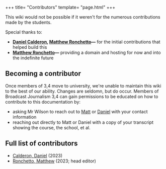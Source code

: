 +++
title= "Contributors"
template= "page.html"
+++

This wiki would not be possible if it weren't for the numerous contributions made by the students.

Special thanks to:
  - **[Daniel Calderon](https://daan.ws), [Matthew Ronchetto](https://maatt.fr)&mdash;** for the initial contributions that helped build this 
  - **[Matthew Ronchetto](https://maatt.fr)&mdash;** providing a domain and hosting for now and into the indefinite future

## Becoming a contributor
Once members of 3,4 move to university, we're unable to maintain this wiki to the best of our ability. Changes are seldomn, but do occur. Members of Broadcast Journalism 3,4 can gain permissions to be educated on how to contribute to this documentation by:
  - asking Mr Wilson to reach out to [Matt](https://maatt.fr) or [Daniel](https://daan.ws) with your contact information
  - reaching out directly to Matt or Daniel with a copy of your transcript showing the course, the school, et al.

## Full list of contributors
- [Calderon, Daniel](https://daan.ws) (2023)
- [Ronchetto, Matthew](https://maatt.fr) (2023; head editor)
